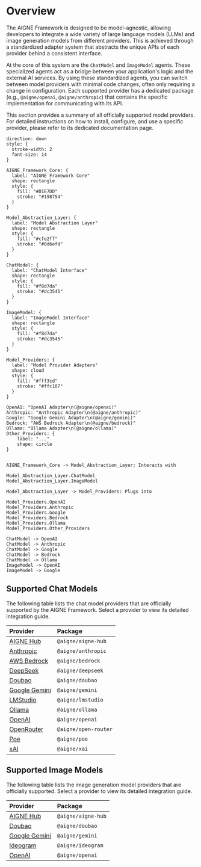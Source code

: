 # Overview

The AIGNE Framework is designed to be model-agnostic, allowing developers to integrate a wide variety of large language models (LLMs) and image generation models from different providers. This is achieved through a standardized adapter system that abstracts the unique APIs of each provider behind a consistent interface.

At the core of this system are the `ChatModel` and `ImageModel` agents. These specialized agents act as a bridge between your application's logic and the external AI services. By using these standardized agents, you can switch between model providers with minimal code changes, often only requiring a change in configuration. Each supported provider has a dedicated package (e.g., `@aigne/openai`, `@aigne/anthropic`) that contains the specific implementation for communicating with its API.

This section provides a summary of all officially supported model providers. For detailed instructions on how to install, configure, and use a specific provider, please refer to its dedicated documentation page.

```d2
direction: down
style: {
  stroke-width: 2
  font-size: 14
}

AIGNE_Framework_Core: {
  label: "AIGNE Framework Core"
  shape: rectangle
  style: {
    fill: "#D1E7DD"
    stroke: "#198754"
  }
}

Model_Abstraction_Layer: {
  label: "Model Abstraction Layer"
  shape: rectangle
  style: {
    fill: "#cfe2ff"
    stroke: "#0d6efd"
  }
}

ChatModel: {
  label: "ChatModel Interface"
  shape: rectangle
  style: {
    fill: "#f8d7da"
    stroke: "#dc3545"
  }
}

ImageModel: {
  label: "ImageModel Interface"
  shape: rectangle
  style: {
    fill: "#f8d7da"
    stroke: "#dc3545"
  }
}

Model_Providers: {
  label: "Model Provider Adapters"
  shape: cloud
  style: {
    fill: "#fff3cd"
    stroke: "#ffc107"
  }
}

OpenAI: "OpenAI Adapter\n(@aigne/openai)"
Anthropic: "Anthropic Adapter\n(@aigne/anthropic)"
Google: "Google Gemini Adapter\n(@aigne/gemini)"
Bedrock: "AWS Bedrock Adapter\n(@aigne/bedrock)"
Ollama: "Ollama Adapter\n(@aigne/ollama)"
Other_Providers: {
    label: "..."
    shape: circle
}


AIGNE_Framework_Core -> Model_Abstraction_Layer: Interacts with

Model_Abstraction_Layer.ChatModel
Model_Abstraction_Layer.ImageModel

Model_Abstraction_Layer -> Model_Providers: Plugs into

Model_Providers.OpenAI
Model_Providers.Anthropic
Model_Providers.Google
Model_Providers.Bedrock
Model_Providers.Ollama
Model_Providers.Other_Providers

ChatModel -> OpenAI
ChatModel -> Anthropic
ChatModel -> Google
ChatModel -> Bedrock
ChatModel -> Ollama
ImageModel -> OpenAI
ImageModel -> Google
```

## Supported Chat Models

The following table lists the chat model providers that are officially supported by the AIGNE Framework. Select a provider to view its detailed integration guide.

| Provider | Package |
| :--- | :--- |
| [AIGNE Hub](./models-aigne-hub.md) | `@aigne/aigne-hub` |
| [Anthropic](./models-anthropic.md) | `@aigne/anthropic` |
| [AWS Bedrock](./models-bedrock.md) | `@aigne/bedrock` |
| [DeepSeek](./models-deepseek.md) | `@aigne/deepseek` |
| [Doubao](./models-doubao.md) | `@aigne/doubao` |
| [Google Gemini](./models-gemini.md) | `@aigne/gemini` |
| [LMStudio](./models-lmstudio.md) | `@aigne/lmstudio` |
| [Ollama](./models-ollama.md) | `@aigne/ollama` |
| [OpenAI](./models-openai.md) | `@aigne/openai` |
| [OpenRouter](./models-open-router.md) | `@aigne/open-router` |
| [Poe](./models-poe.md) | `@aigne/poe` |
| [xAI](./models-xai.md) | `@aigne/xai` |

## Supported Image Models

The following table lists the image generation model providers that are officially supported. Select a provider to view its detailed integration guide.

| Provider | Package |
| :--- | :--- |
| [AIGNE Hub](./models-aigne-hub.md) | `@aigne/aigne-hub` |
| [Doubao](./models-doubao.md) | `@aigne/doubao` |
| [Google Gemini](./models-gemini.md) | `@aigne/gemini` |
| [Ideogram](./models-ideogram.md) | `@aigne/ideogram` |
| [OpenAI](./models-openai.md) | `@aigne/openai` |